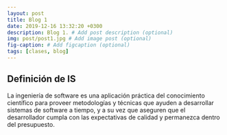 ```yaml
---
layout: post
title: Blog 1
date: 2019-12-16 13:32:20 +0300
description: Blog 1. # Add post description (optional)
img: post/post1.jpg # Add image post (optional)
fig-caption: # Add figcaption (optional)
tags: [clases, blog]
---
```


## Definición de IS

La ingeniería de software es una aplicación práctica del conocimiento científico para proveer metodologías y técnicas que ayuden a desarrollar sistemas de software a tiempo, y a su vez que aseguren que el desarrollador cumpla con las expectativas de calidad y permanezca dentro del presupuesto.
